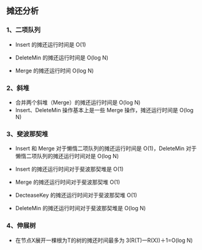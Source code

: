 ## 摊还分析

### 1、二项队列

- Insert 的摊还运行时间是 O(1)

- DeleteMin 的摊还运行时间是 O(log N)

- Merge 的摊还运行时间 O(log N)

### 2、斜堆

- 合并两个斜堆（Merge）的摊还运行时间是 O(log N)
- Insert、DeleteMin 操作基本上是一些 Merge 操作，摊还运行时间是 O(log N)

### 3、斐波那契堆

- Insert 和 Merge 对于懒惰二项队列的摊还运行时间是 O(1)，DeleteMin 对于懒惰二项队列的摊还运行时间对是 O(log N)

- Insert 的摊还运行时间对于斐波那契堆是 O(1)

- Merge 的摊还运行时间对于斐波那契堆 O(1)
- DecteaseKey 的摊还运行时间对于斐波那契堆 O(1)
- DeleteMin 的摊还运行时间对于斐波那契堆是 O(log N)

### 4、伸展树

- 在节点X展开一棵根为T的树的摊还时间最多为 3(R(T)一R(X))＋1=O(log N)
